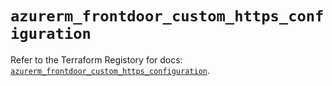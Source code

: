 # `azurerm_frontdoor_custom_https_configuration`

Refer to the Terraform Registory for docs: [`azurerm_frontdoor_custom_https_configuration`](https://registry.terraform.io/providers/hashicorp/azurerm/3.76.0/docs/resources/frontdoor_custom_https_configuration).
